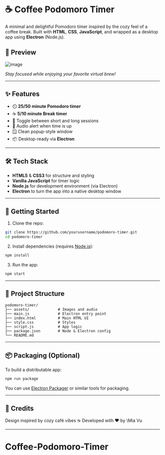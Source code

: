 
# ☕ Coffee Podomoro Timer

A minimal and delightful Pomodoro timer inspired by the cozy feel of a coffee break. Built with **HTML**, **CSS**, **JavaScript**, and wrapped as a desktop app using **Electron** (Node.js).

## 📸 Preview

![image](https://github.com/user-attachments/assets/51878878-cf86-4d40-a3b6-1d8efafa6c6f)

*Stay focused while enjoying your favorite virtual brew!*

---

## ✨ Features

* ⏲️ **25/50 minute Pomodoro timer**
* ☕ **5/10 minute Break timer**
* 🔁 Toggle between short and long sessions
* 🔔 Audio alert when time is up
* 🪟 Clean popup-style window 
* 📦 Desktop-ready via **Electron**

---

## 🛠️ Tech Stack

* **HTML5** & **CSS3** for structure and styling
* **Vanilla JavaScript** for timer logic
* **Node.js** for development environment (via Electron)
* **Electron** to turn the app into a native desktop window

---

## 🚀 Getting Started

1. Clone the repo:

```bash
git clone https://github.com/yourusername/podomoro-timer.git
cd podomoro-timer
```

2. Install dependencies (requires [Node.js](https://nodejs.org)):

```bash
npm install
```

3. Run the app:

```bash
npm start
```

---

## 📁 Project Structure

```
podomoro-timer/
├── assets/             # Images and audio
├── main.js             # Electron entry point
├── index.html          # Main HTML UI
├── style.css           # Styles
├── script.js           # App logic
├── package.json        # Node & Electron config
└── README.md
```

---

## 📦 Packaging (Optional)

To build a distributable app:

```bash
npm run package
```

You can use [Electron Packager](https://github.com/electron/electron-packager) or similar tools for packaging.

---

## 📌 Credits

Design inspired by cozy café vibes ☕
Developed with ❤️ by \Mia Vu

---


# Coffee-Podomoro-Timer
